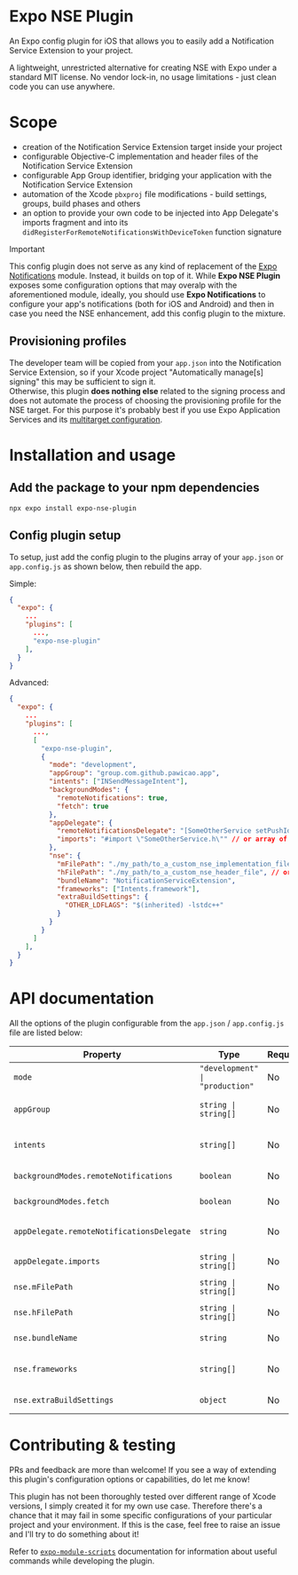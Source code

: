 # Expo NSE Plugin

An Expo config plugin for iOS that allows you to easily add a Notification Service Extension to your project.

A lightweight, unrestricted alternative for creating NSE with Expo under a standard MIT license. No vendor lock-in, no usage limitations - just clean code you can use anywhere.

# Scope

- creation of the Notification Service Extension target inside your project
- configurable Objective-C implementation and header files of the Notification Service Extension
- configurable App Group identifier, bridging your application with the Notification Service Extension
- automation of the Xcode `pbxproj` file modifications - build settings, groups, build phases and others
- an option to provide your own code to be injected into App Delegate's imports fragment and into its `didRegisterForRemoteNotificationsWithDeviceToken` function signature

> [!IMPORTANT]
> This config plugin does not serve as any kind of replacement of the [Expo Notifications](https://docs.expo.dev/versions/latest/sdk/notifications/) module. Instead, it builds on top of it. While **Expo NSE Plugin** exposes some configuration options that may overalp with the aforementioned module, ideally, you should use **Expo Notifications** to configure your app's notifications (both for iOS and Android) and then in case you need the NSE enhancement, add this config plugin to the mixture.

## Provisioning profiles

The developer team will be copied from your `app.json` into the Notification Service Extension, so if your Xcode project "Automatically manage[s] signing" this may be sufficient to sign it.  
Otherwise, this plugin **does nothing else** related to the signing process and does not automate the process of choosing the provisioning profile for the NSE target. For this purpose it's probably best if you use Expo Application Services and its [multitarget configuration](https://docs.expo.dev/app-signing/local-credentials/#multi-target-project).

# Installation and usage

## Add the package to your npm dependencies

```
npx expo install expo-nse-plugin
```

## Config plugin setup

To setup, just add the config plugin to the plugins array of your `app.json` or `app.config.js` as shown below, then rebuild the app.

Simple:

```json
{
  "expo": {
    ...
    "plugins": [
      ...,
      "expo-nse-plugin"
    ],
  }
}
```

Advanced:

```json
{
  "expo": {
    ...
    "plugins": [
      ...,
      [
        "expo-nse-plugin",
        {
          "mode": "development",
          "appGroup": "group.com.github.pawicao.app",
          "intents": ["INSendMessageIntent"],
          "backgroundModes": {
            "remoteNotifications": true,
            "fetch": true
          },
          "appDelegate": {
            "remoteNotificationsDelegate": "[SomeOtherService setPushIdentifier:deviceToken];",
            "imports": "#import \"SomeOtherService.h\"" // or array of import lines
          },
          "nse": {
            "mFilePath": "./my_path/to_a_custom_nse_implementation_file", // or array of filepaths
            "hFilePath": "./my_path/to_a_custom_nse_header_file", // or array of filepaths
            "bundleName": "NotificationServiceExtension",
            "frameworks": ["Intents.framework"],
            "extraBuildSettings": {
              "OTHER_LDFLAGS": "$(inherited) -lstdc++"
            }
          }
        }
      ]
    ],
  }
}
```

# API documentation

All the options of the plugin configurable from the `app.json` / `app.config.js` file are listed below:

| **Property**                              | **Type**                        | **Required** | **Default**                      | **Description**                                                                                                                             |
|-------------------------------------------|---------------------------------|--------------|----------------------------------|---------------------------------------------------------------------------------------------------------------------------------------------|
| `mode`                                    | `"development" \| "production"` | No           | `"development"`                  | Determines the APNs environment. Use `development` for testing and `production` for App Store builds                                        |
| `appGroup`                                | `string \| string[]`            | No           | None                             | The App Group identifier or identifiers used to share data between the main app and the NSE. Format: `group.your.bundle.id`                 |
| `intents`                                 | `string[]`                      | No           | None                             | Registers intents for your main app in `NSUserActivityTypes`, which can be required for SiriKit integration and Communication Notifications |
| `backgroundModes.remoteNotifications`     | `boolean`                       | No           | `true`                           | Enables remote notifications background mode in your app's capabilities (if set to false, keeps as-is)                                      |
| `backgroundModes.fetch`                   | `boolean`                       | No           | `false`                          | Enables background fetch capability in your app's capabilities (if set to false, keeps as-is)                                               |
| `appDelegate.remoteNotificationsDelegate` | `string`                        | No           | None                             | Custom code to be injected into the `didRegisterForRemoteNotificationsWithDeviceToken` method of your AppDelegate                           |
| `appDelegate.imports`                     | `string \| string[]`            | No           | None                             | Additional import statements to be added to your AppDelegate                                                                                |
| `nse.mFilePath`                           | `string \| string[]`            | No           | Default Xcode's NSE content      | Path to a custom implementation file (.m) for the Notification Service Extension                                                            |
| `nse.hFilePath`                           | `string \| string[]`            | No           | Default Xcode's NSE content      | Path to a custom header file (.h) for the Notification Service Extension                                                                    |
| `nse.bundleName`                          | `string`                        | No           | `"NotificationServiceExtension"` | The name of your Notification Service Extension target                                                                                      |
| `nse.frameworks`                          | `string[]`                      | No           | None                             | Additional iOS Frameworks to link with the Notification Service Extension (UserNotifications.framework always included)                     |
| `nse.extraBuildSettings`                  | `object`                        | No           | None                             | Additional keys/values to add to the Notification Service Extension's build settings                                                        |

# Contributing & testing

PRs and feedback are more than welcome! If you see a way of extending this plugin's configuration options or capabilities, do let me know!

This plugin has not been thoroughly tested over different range of Xcode versions, I simply created it for my own use case. Therefore there's a chance that it may fail in some specific configurations of your particular project and your environment. If this is the case, feel free to raise an issue and I'll try to do something about it!

Refer to [`expo-module-scripts`](https://www.npmjs.com/package/expo-module-scripts) documentation for information about useful commands while developing the plugin.
